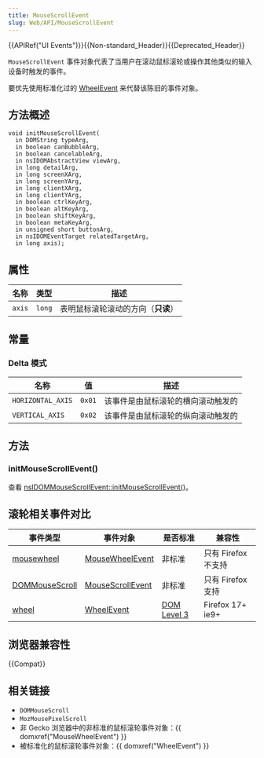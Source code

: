 ```yaml
---
title: MouseScrollEvent
slug: Web/API/MouseScrollEvent
---
```


{{APIRef("UI Events")}}{{Non-standard_Header}}{{Deprecated_Header}}

`MouseScrollEvent` 事件对象代表了当用户在滚动鼠标滚轮或操作其他类似的输入设备时触发的事件。

要优先使用标准化过的 [WheelEvent](/zh-CN/docs/Web/API/WheelEvent) 来代替该陈旧的事件对象。

## 方法概述

```webidl
void initMouseScrollEvent(
  in DOMString typeArg,
  in boolean canBubbleArg,
  in boolean cancelableArg,
  in nsIDOMAbstractView viewArg,
  in long detailArg,
  in long screenXArg,
  in long screenYArg,
  in long clientXArg,
  in long clientYArg,
  in boolean ctrlKeyArg,
  in boolean altKeyArg,
  in boolean shiftKeyArg,
  in boolean metaKeyArg,
  in unsigned short buttonArg,
  in nsIDOMEventTarget relatedTargetArg,
  in long axis);
```

## 属性

| 名称   | 类型   | 描述                               |
| ------ | ------ | ---------------------------------- |
| `axis` | `long` | 表明鼠标滚轮滚动的方向（**只读**） |

## 常量

### Delta 模式

| 名称              | 值     | 描述                               |
| ----------------- | ------ | ---------------------------------- |
| `HORIZONTAL_AXIS` | `0x01` | 该事件是由鼠标滚轮的横向滚动触发的 |
| `VERTICAL_AXIS`   | `0x02` | 该事件是由鼠标滚轮的纵向滚动触发的 |

## 方法

### initMouseScrollEvent()

查看 [nsIDOMMouseScrollEvent::initMouseScrollEvent()](/zh-CN/docs/XPCOM_Interface_Reference/nsIDOMMouseScrollEvent#initMouseScrollEvent%28%29)。

## 滚轮相关事件对比

| 事件类型                                                             | 事件对象                                             | 是否标准                                                                  | 兼容性              |
| -------------------------------------------------------------------- | ---------------------------------------------------- | ------------------------------------------------------------------------- | ------------------- |
| [mousewheel](/zh-CN/docs/Web/API/Element/mousewheel_event)         | [MouseWheelEvent](/zh-CN/docs/Web/API/WheelEvent)   | 非标准                                                                    | 只有 Firefox 不支持 |
| [DOMMouseScroll](/zh-CN/docs/Web/API/Element/DOMMouseScroll_event) | [MouseScrollEvent](/zh-CN/docs/Web/API/MouseScrollEvent) | 非标准                                                                    | 只有 Firefox 支持   |
| [wheel](/zh-CN/docs/Web/API/Element/wheel_event)                   | [WheelEvent](/zh-CN/docs/Web/API/WheelEvent)             | [DOM Level 3](https://www.w3.org/TR/DOM-Level-3-Events/#event-type-wheel) | Firefox 17+ ie9+    |

## 浏览器兼容性

{{Compat}}

## 相关链接

- `DOMMouseScroll`
- `MozMousePixelScroll`
- 非 Gecko 浏览器中的非标准的鼠标滚轮事件对象：{{ domxref("MouseWheelEvent") }}
- 被标准化的鼠标滚轮事件对象：{{ domxref("WheelEvent") }}
